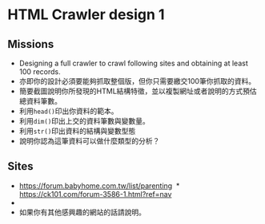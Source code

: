 # HTML Crawler design 1

## Missions
* Designing a full crawler to crawl following sites and obtaining at least 100 records. 
* 亦即你的設計必須要能夠抓取整個版，但你只需要繳交100筆你抓取的資料。
* 簡要截圖說明你所發現的HTML結構特徵，並以複製網址或者說明的方式預估總資料筆數。
* 利用`head()`印出你資料的範本。
* 利用`dim()`印出上交的資料筆數與變數量。
* 利用`str()`印出資料的結構與變數型態
* 說明你認為這筆資料可以做什麼類型的分析？

## Sites
  * https://forum.babyhome.com.tw/list/parenting
  * https://ck101.com/forum-3586-1.html?ref=nav
  * 
  * 如果你有其他感興趣的網站的話請說明。
  
